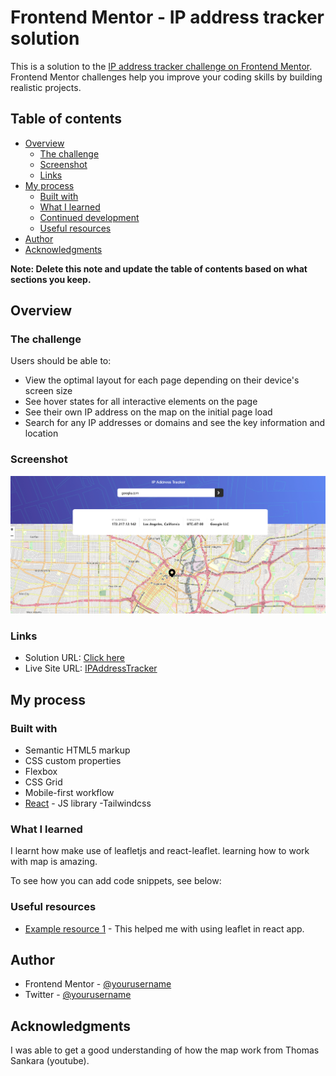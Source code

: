 # Frontend Mentor - IP address tracker solution

This is a solution to the [IP address tracker challenge on Frontend Mentor](https://www.frontendmentor.io/challenges/ip-address-tracker-I8-0yYAH0). Frontend Mentor challenges help you improve your coding skills by building realistic projects.

## Table of contents

- [Overview](#overview)
  - [The challenge](#the-challenge)
  - [Screenshot](#screenshot)
  - [Links](#links)
- [My process](#my-process)
  - [Built with](#built-with)
  - [What I learned](#what-i-learned)
  - [Continued development](#continued-development)
  - [Useful resources](#useful-resources)
- [Author](#author)
- [Acknowledgments](#acknowledgments)

**Note: Delete this note and update the table of contents based on what sections you keep.**

## Overview

### The challenge

Users should be able to:

- View the optimal layout for each page depending on their device's screen size
- See hover states for all interactive elements on the page
- See their own IP address on the map on the initial page load
- Search for any IP addresses or domains and see the key information and location

### Screenshot

![](./src/assets/ipAddressTracker.png)

### Links

- Solution URL: [Click here](https://github.com/LivingHopeDev/ip-address-tracker)
- Live Site URL: [IPAddressTracker](https://main--dashing-figolla-916404.netlify.app/)

## My process

### Built with

- Semantic HTML5 markup
- CSS custom properties
- Flexbox
- CSS Grid
- Mobile-first workflow
- [React](https://reactjs.org/) - JS library
  -Tailwindcss

### What I learned

I learnt how make use of leafletjs and react-leaflet. learning how to work with map is amazing.

To see how you can add code snippets, see below:

### Useful resources

- [Example resource 1](https://react-leaflet.js.org/) - This helped me with using leaflet in react app.

## Author

- Frontend Mentor - [@yourusername](https://www.frontendmentor.io/profile/livingHopeDev)
- Twitter - [@yourusername](https://www.twitter.com/adewobiadetayo)

## Acknowledgments

I was able to get a good understanding of how the map work from Thomas Sankara (youtube).

